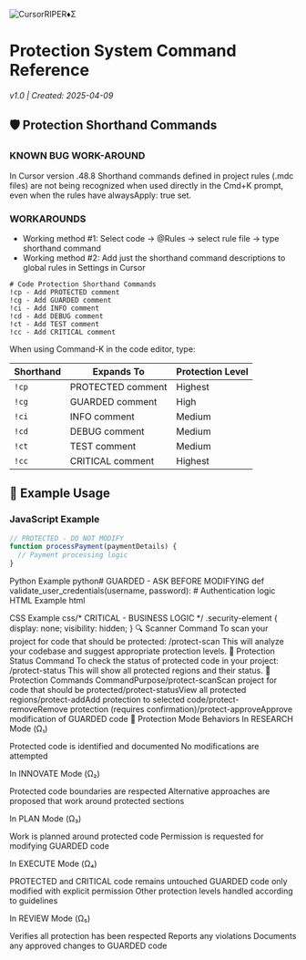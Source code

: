![CursorRIPER♦Σ](../res/github-header-sigma-sm.png)
# Protection System Command Reference
*v1.0 | Created: 2025-04-09*

## 🛡️ Protection Shorthand Commands

### KNOWN BUG WORK-AROUND

In Cursor version .48.8 Shorthand commands defined in project rules (.mdc files) are not being recognized when used directly in the Cmd+K prompt, even when the rules have alwaysApply: true set.

### WORKAROUNDS

 - Working method #1: Select code → @Rules → select rule file → type shorthand command
 - Working method #2: Add just the shorthand command descriptions to global rules in Settings in Cursor

```
# Code Protection Shorthand Commands
!cp - Add PROTECTED comment
!cg - Add GUARDED comment  
!ci - Add INFO comment
!cd - Add DEBUG comment
!ct - Add TEST comment
!cc - Add CRITICAL comment
```

When using Command-K in the code editor, type:

| Shorthand | Expands To            | Protection Level |
|-----------|------------------------|------------------|
| `!cp`     | PROTECTED comment      | Highest          |
| `!cg`     | GUARDED comment        | High             |
| `!ci`     | INFO comment           | Medium           |
| `!cd`     | DEBUG comment          | Medium           |
| `!ct`     | TEST comment           | Medium           |
| `!cc`     | CRITICAL comment       | Highest          |

## 📝 Example Usage

### JavaScript Example
```javascript
// PROTECTED - DO NOT MODIFY
function processPayment(paymentDetails) {
  // Payment processing logic
}
```


Python Example
python# GUARDED - ASK BEFORE MODIFYING
def validate_user_credentials(username, password):
    # Authentication logic
HTML Example
html<!-- INFO - CONTEXT NOTE -->
<div class="payment-form">
  <!-- Payment form elements -->
</div>
CSS Example
css/* CRITICAL - BUSINESS LOGIC */
.security-element {
  display: none;
  visibility: hidden;
}
🔍 Scanner Command
To scan your project for code that should be protected:
/protect-scan
This will analyze your codebase and suggest appropriate protection levels.
🔄 Protection Status Command
To check the status of protected code in your project:
/protect-status
This will show all protected regions and their status.
💬 Protection Commands
CommandPurpose/protect-scanScan project for code that should be protected/protect-statusView all protected regions/protect-addAdd protection to selected code/protect-removeRemove protection (requires confirmation)/protect-approveApprove modification of GUARDED code
🔄 Protection Mode Behaviors
In RESEARCH Mode (Ω₁)

Protected code is identified and documented
No modifications are attempted

In INNOVATE Mode (Ω₂)

Protected code boundaries are respected
Alternative approaches are proposed that work around protected sections

In PLAN Mode (Ω₃)

Work is planned around protected code
Permission is requested for modifying GUARDED code

In EXECUTE Mode (Ω₄)

PROTECTED and CRITICAL code remains untouched
GUARDED code only modified with explicit permission
Other protection levels handled according to guidelines

In REVIEW Mode (Ω₅)

Verifies all protection has been respected
Reports any violations
Documents any approved changes to GUARDED code



